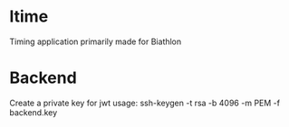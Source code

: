 # ltime
Timing application primarily made for Biathlon

# Backend
Create a private key for jwt usage:
ssh-keygen -t rsa -b 4096 -m PEM -f backend.key
